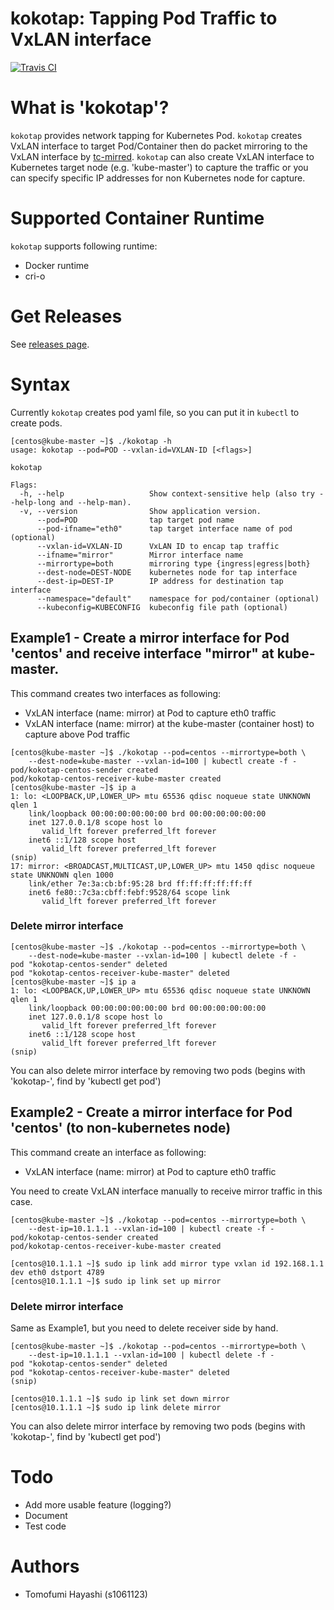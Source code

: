 # kokotap: Tapping Pod Traffic to VxLAN interface
[![Travis CI](https://travis-ci.org/redhat-nfvpe/kokotap.svg?branch=master)](https://travis-ci.org/redhat-nfvpe/kokotap/builds)

# What is 'kokotap'?

`kokotap` provides network tapping for Kubernetes Pod. `kokotap` creates VxLAN interface to target Pod/Container then do packet mirroring to the VxLAN interface by [tc-mirred](http://man7.org/linux/man-pages/man8/tc-mirred.8.html). `kokotap` can also create VxLAN interface to Kubernetes target node (e.g. 'kube-master') to capture the traffic or you can specify specific IP addresses for non Kubernetes node for capture.

# Supported Container Runtime

`kokotap` supports following runtime:

- Docker runtime
- cri-o 

# Get Releases
See [releases page](https://github.com/redhat-nfvpe/kokotap/releases).

# Syntax

Currently `kokotap` creates pod yaml file, so you can put it in `kubectl` to create pods.

```
[centos@kube-master ~]$ ./kokotap -h
usage: kokotap --pod=POD --vxlan-id=VXLAN-ID [<flags>]

kokotap

Flags:
  -h, --help                   Show context-sensitive help (also try --help-long and --help-man).
  -v, --version                Show application version.
      --pod=POD                tap target pod name
      --pod-ifname="eth0"      tap target interface name of pod (optional)
      --vxlan-id=VXLAN-ID      VxLAN ID to encap tap traffic
      --ifname="mirror"        Mirror interface name
      --mirrortype=both        mirroring type {ingress|egress|both}
      --dest-node=DEST-NODE    kubernetes node for tap interface
      --dest-ip=DEST-IP        IP address for destination tap interface
      --namespace="default"    namespace for pod/container (optional)
      --kubeconfig=KUBECONFIG  kubeconfig file path (optional)
```

## Example1 - Create a mirror interface for Pod 'centos' and receive interface "mirror" at kube-master.

This command creates two interfaces as following:

- VxLAN interface (name: mirror) at Pod to capture eth0 traffic
- VxLAN interface (name: mirror) at the kube-master (container host) to capture above Pod traffic

```
[centos@kube-master ~]$ ./kokotap --pod=centos --mirrortype=both \
    --dest-node=kube-master --vxlan-id=100 | kubectl create -f -
pod/kokotap-centos-sender created
pod/kokotap-centos-receiver-kube-master created
[centos@kube-master ~]$ ip a
1: lo: <LOOPBACK,UP,LOWER_UP> mtu 65536 qdisc noqueue state UNKNOWN qlen 1
    link/loopback 00:00:00:00:00:00 brd 00:00:00:00:00:00
    inet 127.0.0.1/8 scope host lo
       valid_lft forever preferred_lft forever
    inet6 ::1/128 scope host 
       valid_lft forever preferred_lft forever
(snip)
17: mirror: <BROADCAST,MULTICAST,UP,LOWER_UP> mtu 1450 qdisc noqueue state UNKNOWN qlen 1000
    link/ether 7e:3a:cb:bf:95:28 brd ff:ff:ff:ff:ff:ff
    inet6 fe80::7c3a:cbff:febf:9528/64 scope link 
       valid_lft forever preferred_lft forever
```

### Delete mirror interface

```
[centos@kube-master ~]$ ./kokotap --pod=centos --mirrortype=both \
    --dest-node=kube-master --vxlan-id=100 | kubectl delete -f -
pod "kokotap-centos-sender" deleted
pod "kokotap-centos-receiver-kube-master" deleted
[centos@kube-master ~]$ ip a
1: lo: <LOOPBACK,UP,LOWER_UP> mtu 65536 qdisc noqueue state UNKNOWN qlen 1
    link/loopback 00:00:00:00:00:00 brd 00:00:00:00:00:00
    inet 127.0.0.1/8 scope host lo
       valid_lft forever preferred_lft forever
    inet6 ::1/128 scope host 
       valid_lft forever preferred_lft forever
(snip)
```

You can also delete mirror interface by removing two pods (begins with 'kokotap-', find by 'kubectl get pod')

## Example2 - Create a mirror interface for Pod 'centos' (to non-kubernetes node)

This command create an interface as following:

- VxLAN interface (name: mirror) at Pod to capture eth0 traffic

You need to create VxLAN interface manually to receive mirror traffic in this case.

```
[centos@kube-master ~]$ ./kokotap --pod=centos --mirrortype=both \
    --dest-ip=10.1.1.1 --vxlan-id=100 | kubectl create -f -
pod/kokotap-centos-sender created
pod/kokotap-centos-receiver-kube-master created
```

```
[centos@10.1.1.1 ~]$ sudo ip link add mirror type vxlan id 192.168.1.1 dev eth0 dstport 4789
[centos@10.1.1.1 ~]$ sudo ip link set up mirror
```

### Delete mirror interface

Same as Example1, but you need to delete receiver side by hand.

```
[centos@kube-master ~]$ ./kokotap --pod=centos --mirrortype=both \
    --dest-ip=10.1.1.1 --vxlan-id=100 | kubectl delete -f -
pod "kokotap-centos-sender" deleted
pod "kokotap-centos-receiver-kube-master" deleted
(snip)
```

```
[centos@10.1.1.1 ~]$ sudo ip link set down mirror
[centos@10.1.1.1 ~]$ sudo ip link delete mirror
```

You can also delete mirror interface by removing two pods (begins with 'kokotap-', find by 'kubectl get pod')

# Todo
- Add more usable feature (logging?)
- Document
- Test code

# Authors
- Tomofumi Hayashi (s1061123)
